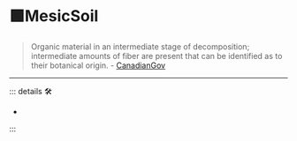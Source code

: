 # 🟩<ekos>MesicSoil</ekos>

> Organic material in an intermediate stage of decomposition; intermediate amounts of fiber are present that can be identified as to their botanical origin. - [CanadianGov](https://sis.agr.gc.ca/cansis/taxa/cssc3/chpt18.html)

---

<!-- =================================================== -->
<!-- =================================================== -->
<!-- =================================================== -->
<!-- =================================================== -->
<!-- =================================================== -->
::: details 🛠

-

:::
